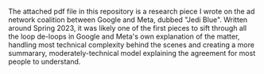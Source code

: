 The attached pdf file in this repository is a research piece I wrote on the ad network coalition between Google and Meta, dubbed "Jedi Blue".
Written around Spring 2023, it was likely one of the first pieces to sift through all the loop de-loops in Google and Meta's own explanation of the matter, handling most technical complexity behind the scenes and creating a more summarary, moderately-technical model explaining the agreement for most people to understand.
